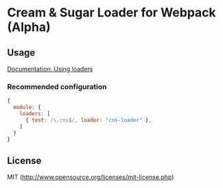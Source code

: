 # Cream & Sugar Loader for Webpack (Alpha)

## Usage

[Documentation: Using loaders](http://webpack.github.io/docs/using-loaders.html)

### Recommended configuration

``` javascript
{
  module: {
    loaders: [
      { test: /\.cns$/, loader: "cns-loader" },
    ]
  }
}
```

## License

MIT (http://www.opensource.org/licenses/mit-license.php)
